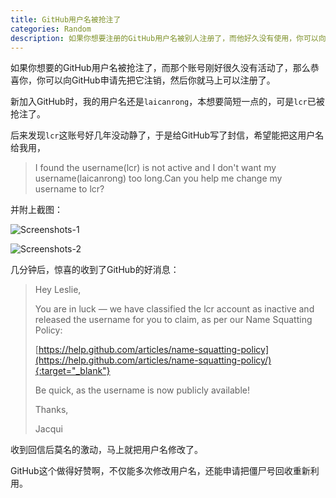 ```yaml
---
title: GitHub用户名被抢注了
categories: Random
description: 如果你想要注册的GitHub用户名被别人注册了，而他好久没有使用，你可以向GitHub申请把这个账号注销然后你就可以去注册了
---
```


如果你想要的GitHub用户名被抢注了，而那个账号刚好很久没有活动了，那么恭喜你，你可以向GitHub申请先把它注销，然后你就马上可以注册了。

新加入GitHub时，我的用户名还是`laicanrong`，本想要简短一点的，可是`lcr`已被抢注了。

后来发现`lcr`这账号好几年没动静了，于是给GitHub写了封信，希望能把这用户名给我用，

> I found the username(lcr) is not active and I don't want my username(laicanrong) too long.Can you help me change my username to lcr?

<!-- more -->

并附上截图：

![Screenshots-1](/assets/posts-img/20171231/github-account1.jpg)

![Screenshots-2](/assets/posts-img/20171231/github-account2.jpg)

几分钟后，惊喜的收到了GitHub的好消息：

> Hey Leslie,
> 
> You are in luck — we have classified the lcr account as inactive and released the username for you to claim, as per our Name Squatting Policy:
> 
> [https://help.github.com/articles/name-squatting-policy](https://help.github.com/articles/name-squatting-policy/){:target="_blank"}
> 
> Be quick, as the username is now publicly available!
> 
> Thanks,
> 
> Jacqui

收到回信后莫名的激动，马上就把用户名修改了。

GitHub这个做得好赞啊，不仅能多次修改用户名，还能申请把僵尸号回收重新利用。